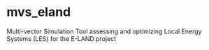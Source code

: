 # mvs_eland
Multi-vector Simulation Tool assessing and optimizing Local Energy Systems (LES) for the E-LAND project

